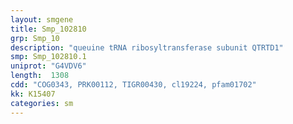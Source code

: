 ```yaml
---
layout: smgene
title: Smp_102810
grp: Smp_10
description: "queuine tRNA ribosyltransferase subunit QTRTD1"
smp: Smp_102810.1
uniprot: "G4VDV6"
length:  1308
cdd: "COG0343, PRK00112, TIGR00430, cl19224, pfam01702"
kk: K15407
categories: sm
---
```

